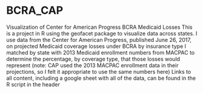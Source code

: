 # BCRA_CAP
Visualization of Center for American Progress BCRA Medicaid Losses
This is a project in R using the geofacet package to visualize data across states.
I use data from the Center for American Progress, published June 26, 2017, on projected Medicaid coverage losses under BCRA by insurance type
I matched by state with 2013 Medicaid enrollment numbers from MACPAC to determine the percentage, by coverage type, that those losses would represent
(note: CAP used the 2013 MACPAC enrollment data in their projections, so I felt it appropriate to use the same numbers here)
Links to all content, including a google sheet with all of the data, can be found in the R script in the header
